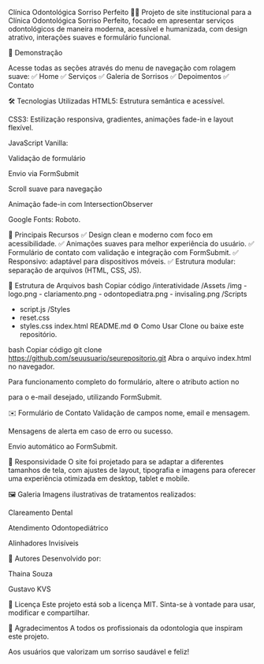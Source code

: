 Clínica Odontológica Sorriso Perfeito 🦷✨
Projeto de site institucional para a Clínica Odontológica Sorriso Perfeito, focado em apresentar serviços odontológicos de maneira moderna, acessível e humanizada, com design atrativo, interações suaves e formulário funcional.

🚀 Demonstração


Acesse todas as seções através do menu de navegação com rolagem suave:
✅ Home
✅ Serviços
✅ Galeria de Sorrisos
✅ Depoimentos
✅ Contato

🛠️ Tecnologias Utilizadas
HTML5: Estrutura semântica e acessível.

CSS3: Estilização responsiva, gradientes, animações fade-in e layout flexível.

JavaScript Vanilla:

Validação de formulário

Envio via FormSubmit

Scroll suave para navegação

Animação fade-in com IntersectionObserver

Google Fonts: Roboto.

🎨 Principais Recursos
✅ Design clean e moderno com foco em acessibilidade.
✅ Animações suaves para melhor experiência do usuário.
✅ Formulário de contato com validação e integração com FormSubmit.
✅ Responsivo: adaptável para dispositivos móveis.
✅ Estrutura modular: separação de arquivos (HTML, CSS, JS).

📂 Estrutura de Arquivos
bash
Copiar código
/interatividade
  /Assets
    /img
      - logo.png
      - clariamento.png
      - odontopediatra.png
      - invisaling.png
/Scripts
  - script.js
/Styles
  - reset.css
  - styles.css
index.html
README.md
⚙️ Como Usar
Clone ou baixe este repositório.

bash
Copiar código
git clone https://github.com/seuusuario/seurepositorio.git
Abra o arquivo index.html no navegador.

Para funcionamento completo do formulário, altere o atributo action no <form> para o e-mail desejado, utilizando FormSubmit.

✉️ Formulário de Contato
Validação de campos nome, email e mensagem.

Mensagens de alerta em caso de erro ou sucesso.

Envio automático ao FormSubmit.

📱 Responsividade
O site foi projetado para se adaptar a diferentes tamanhos de tela, com ajustes de layout, tipografia e imagens para oferecer uma experiência otimizada em desktop, tablet e mobile.

🖼️ Galeria
Imagens ilustrativas de tratamentos realizados:

Clareamento Dental

Atendimento Odontopediátrico

Alinhadores Invisíveis

👥 Autores
Desenvolvido por:

Thaina Souza

Gustavo KVS

📄 Licença
Este projeto está sob a licença MIT.
Sinta-se à vontade para usar, modificar e compartilhar.

🌟 Agradecimentos
A todos os profissionais da odontologia que inspiram este projeto.

Aos usuários que valorizam um sorriso saudável e feliz!